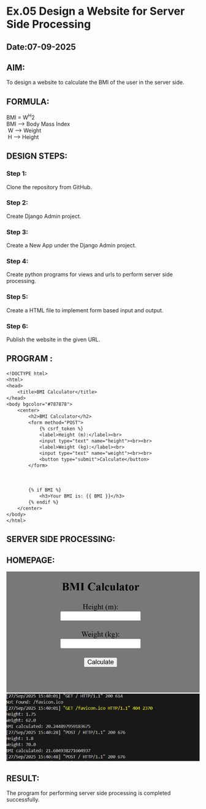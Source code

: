 # Ex.05 Design a Website for Server Side Processing
## Date:07-09-2025

## AIM:
 To design a website to calculate the BMI of the user in the server side. 


## FORMULA:
BMI = W<sup>H</sup>2
<br> BMI --> Body Mass Index
<br> W --> Weight
<br> H --> Height

## DESIGN STEPS:

### Step 1:
Clone the repository from GitHub.

### Step 2:
Create Django Admin project.

### Step 3:
Create a New App under the Django Admin project.

### Step 4:
Create python programs for views and urls to perform server side processing.

### Step 5:
Create a HTML file to implement form based input and output.

### Step 6:
Publish the website in the given URL.

## PROGRAM :
```
<!DOCTYPE html>
<html>
<head>
    <title>BMI Calculator</title>
</head>
<body bgcolor="#787878">
    <center>
        <h2>BMI Calculator</h2>
        <form method="POST">
            {% csrf_token %}
            <label>Height (m):</label><br>
            <input type="text" name="height"><br><br>
            <label>Weight (kg):</label><br>
            <input type="text" name="weight"><br><br>
            <button type="submit">Calculate</button>
        </form>

        

        {% if BMI %}
            <h3>Your BMI is: {{ BMI }}</h3>
        {% endif %}
    </center>
</body>
</html> 
```

## SERVER SIDE PROCESSING:


## HOMEPAGE:
![alt text](<Screenshot 2025-09-27 155026.png>)
![alt text](<Screenshot 2025-09-27 155148.png>)

## RESULT:
The program for performing server side processing is completed successfully.
